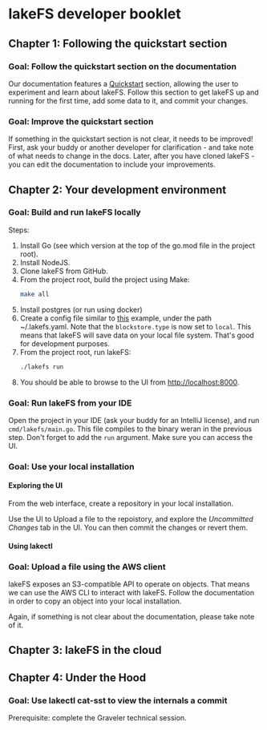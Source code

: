 # lakeFS developer booklet

## Chapter 1: Following the quickstart section

### Goal: Follow the quickstart section on the documentation

Our documentation features a [Quickstart](https://docs.lakefs.io/quickstart/) section, allowing the user to experiment and learn about lakeFS.
Follow this section to get lakeFS up and running for the first time, add some data to it, and commit your changes.

### Goal: Improve the quickstart section

If something in the quickstart section is not clear, it needs to be improved! First, ask your buddy or another developer for clarification - and take note of what needs to change in the docs. Later, after you have cloned lakeFS - you can edit the documentation to include your improvements.

## Chapter 2: Your development environment

### Goal: Build and run lakeFS locally

Steps:
1. Install Go (see which version at the top of the go.mod file in the project root).
1. Install NodeJS.
1. Clone lakeFS from GitHub.
1. From the project root, build the project using Make:
   ```sh
   make all
   ```
1. Install postgres (or run using docker)
1. Create a config file similar to [this](https://docs.lakefs.io/reference/configuration.html#example-local-development) example, under the path ~/.lakefs.yaml. Note that the `blockstore.type` is now set to `local`. This means that lakeFS will save data on your local file system. That's good for development purposes.
1. From the project root, run lakeFS:
   ```sh
   ./lakefs run
   ```
 1. You should be able to browse to the UI from [http://localhost:8000](http://localhost:8000).


### Goal: Run lakeFS from your IDE

Open the project in your IDE (ask your buddy for an IntelliJ license), and run `cmd/lakefs/main.go`.
This file compiles to the binary weran in the previous step. Don't forget to add the `run` argument.
Make sure you can access the UI.

### Goal: Use your local installation

#### Exploring the UI

From the web interface, create a repository in your local installation.

Use the UI to Upload a file to the repoistory, and explore the _Uncommitted Changes_ tab in the UI.
You can then commit the changes or revert them.

#### Using lakectl

### Goal: Upload a file using the AWS client

lakeFS exposes an S3-compatible API to operate on objects. That means we can use the AWS CLI to interact with lakeFS.
Follow the documentation in order to copy an object into your local installation.

Again, if something is not clear about the documentation, please take note of it.

## Chapter 3: lakeFS in the cloud

## Chapter 4: Under the Hood

### Goal: Use lakectl cat-sst to view the internals a commit

Prerequisite: complete the Graveler technical session.




